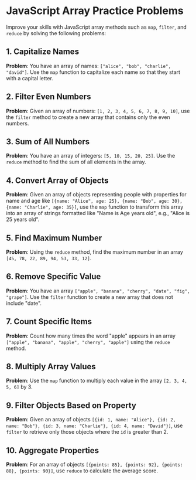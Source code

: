 # JavaScript Array Practice Problems

Improve your skills with JavaScript array methods such as `map`, `filter`, and `reduce` by solving the following problems:

## 1. Capitalize Names

**Problem**: You have an array of names: `["alice", "bob", "charlie", "david"]`. Use the `map` function to capitalize each name so that they start with a capital letter.

## 2. Filter Even Numbers

**Problem**: Given an array of numbers: `[1, 2, 3, 4, 5, 6, 7, 8, 9, 10]`, use the `filter` method to create a new array that contains only the even numbers.

## 3. Sum of All Numbers

**Problem**: You have an array of integers: `[5, 10, 15, 20, 25]`. Use the `reduce` method to find the sum of all elements in the array.

## 4. Convert Array of Objects

**Problem**: Given an array of objects representing people with properties for name and age like `[{name: "Alice", age: 25}, {name: "Bob", age: 30}, {name: "Charlie", age: 35}]`, use the `map` function to transform this array into an array of strings formatted like "Name is Age years old", e.g., "Alice is 25 years old".

## 5. Find Maximum Number

**Problem**: Using the `reduce` method, find the maximum number in an array `[45, 78, 22, 89, 94, 53, 33, 12]`.

## 6. Remove Specific Value

**Problem**: You have an array `["apple", "banana", "cherry", "date", "fig", "grape"]`. Use the `filter` function to create a new array that does not include "date".

## 7. Count Specific Items

**Problem**: Count how many times the word "apple" appears in an array `["apple", "banana", "apple", "cherry", "apple"]` using the `reduce` method.

## 8. Multiply Array Values

**Problem**: Use the `map` function to multiply each value in the array `[2, 3, 4, 5, 6]` by 3.

## 9. Filter Objects Based on Property

**Problem**: Given an array of objects `[{id: 1, name: "Alice"}, {id: 2, name: "Bob"}, {id: 3, name: "Charlie"}, {id: 4, name: "David"}]`, use `filter` to retrieve only those objects where the `id` is greater than 2.

## 10. Aggregate Properties

**Problem**: For an array of objects `[{points: 85}, {points: 92}, {points: 88}, {points: 90}]`, use `reduce` to calculate the average score.

